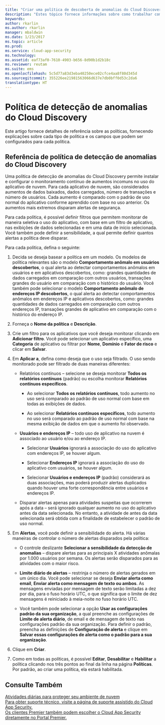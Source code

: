 ```yaml
---
title: "Criar uma política de descoberta de anomalias do Cloud Discovery no Cloud App Security | Microsoft Docs"
description: "Estes tópico fornece informações sobre como trabalhar com as políticas de detecção de anomalias do Cloud Discovery."
keywords: 
author: rkarlin
ms.author: rkarlin
manager: mbaldwin
ms.date: 1/23/2017
ms.topic: article
ms.prod: 
ms.service: cloud-app-security
ms.technology: 
ms.assetid: eaf73af0-7610-4903-b656-8d90b1d2b18c
ms.reviewer: reutam
ms.suite: ems
ms.openlocfilehash: 5c5d77a83d3eba40250ece02cfce4aa8f80d345d
ms.sourcegitcommit: 355226ee21981563066d637e7db0bff0d53c2da6
translationtype: HT
---
```

# <a name="cloud-discovery-anomaly-detection-policy"></a>Política de detecção de anomalias do Cloud Discovery
Este artigo fornece detalhes de referência sobre as políticas, fornecendo explicações sobre cada tipo de política e os campos que podem ser configurados para cada política.  
  
## <a name="cloud-discovery-anomaly-detection-policy-reference"></a>Referência de política de detecção de anomalias do Cloud Discovery  
Uma política de detecção de anomalias do Cloud Discovery permite instalar e configurar o monitoramento contínuo de aumentos incomuns no uso do aplicativo de nuvem. Para cada aplicativo de nuvem, são considerados aumentos de dados baixados, dados carregados, número de transações e número de usuários. Cada aumento é comparado com o padrão de uso normal do aplicativo conforme aprendido com base no uso anterior. Os aumentos mais extremos disparam alertas de segurança.  
  
Para cada política, é possível definir filtros que permitem monitorar de maneira seletiva o uso do aplicativo, com base em um filtro de aplicativo, nas exibições de dados selecionadas e em uma data de início selecionada. Você também pode definir a sensibilidade, a qual permite definir quantos alertas a política deve disparar.  

Para cada política, defina o seguinte:

1. Decida se deseja basear a política em um modelo. Os modelos de política relevantes são o modelo **Comportamento anômalo em usuários descobertos**, o qual alerta ao detectar comportamentos anômalos em usuários e em aplicativos descobertos, como: grandes quantidades de dados carregados em comparação com outros usuários, transações grandes do usuário em comparação com o histórico do usuário. Você também pode selecionar o modelo **Comportamento anômalo de endereços IP descobertos**, o qual alerta ao detectar comportamentos anômalos em endereços IP e aplicativos descobertos, como: grandes quantidades de dados carregados em comparação com outros endereços IP, transações grandes de aplicativo em comparação com o histórico do endereço IP. 
 
2. Forneça o **Nome da política** e **Descrição**.  

3. Crie um filtro para os aplicativos que você deseja monitorar clicando em **Adicionar filtro**. Você pode selecionar um aplicativo específico, uma **Categoria** de aplicativo ou filtrar por **Nome**, **Domínio** e **Fator de risco** e clicar em **Salvar**.

4. Em **Aplicar a**, defina como deseja que o uso seja filtrado. O uso sendo monitorado pode ser filtrado de duas maneiras diferentes:  
  
    -   Relatórios contínuos – selecione se deseja monitorar **Todos os relatórios contínuos** (padrão) ou escolha monitorar **Relatórios contínuos específicos**.  
  
        -   Ao selecionar **Todos os relatórios contínuos**, todo aumento no uso será comparado ao padrão de uso normal com base em todas as exibições de dados.  
  
        -   Ao selecionar **Relatórios contínuos específicos**, todo aumento no uso será comparado ao padrão de uso normal com base na mesma exibição de dados em que o aumento foi observado.  
  
    -   **Usuários e endereços IP** – todo uso de aplicativo na nuvem é associado ao usuário e/ou ao endereço IP.  
  
        -   Selecionar **Usuários** ignorará a associação do uso do aplicativo com endereços IP, se houver algum.  
  
        -   Selecionar **Endereços IP** ignorará a associação do uso do aplicativo com usuários, se houver algum.  
  
        -   Selecionar **Usuários e endereços IP** (padrão) considerará as duas associações, mas poderá produzir alertas duplicados quando houver uma forte correspondência entre usuários e endereços IP.
    -   Disparar alertas apenas para atividades suspeitas que ocorrerem após a data – será ignorado qualquer aumento no uso do aplicativo antes da data selecionada. No entanto, a atividade de antes da data selecionada será obtida com a finalidade de estabelecer o padrão de uso normal.  
  
5. Em **Alertas**, você pode definir a sensibilidade do alerta. Há várias maneiras de controlar o número de alertas disparados pela política:  
  
    -   O controle deslizante **Selecionar a sensibilidade da detecção de anomalias** – dispare alertas para as principais X atividades anômalas por 1.000 usuários por semana. Os alertas serão disparados para as atividades com o maior risco.  
  
    -   **Limite diário de alertas** – restrinja o número de alertas gerados em um único dia. Você pode selecionar se deseja **Enviar alerta como email**, **Enviar alerta como mensagem de texto ou ambos**. As mensagens enviadas por mensagem de texto serão limitadas a dez por dia, para o fuso horário UTC, o que significa que o limite de dez mensagens é reiniciado à meia-noite no fuso horário UTC.

    - Você também pode selecionar a opção **Usar as configurações padrão da sua organização**, a qual preenche as configurações de **Limite de alerta diário**, de email e de mensagem de texto nas configurações padrão da sua organização. Para definir o padrão, preencha as definições de **Configuração de alerta** e clique em **Salvar essas configurações de alerta como o padrão para a sua organização**.

6. Clique em **Criar**.

7. Como em todas as políticas, é possível **Editar**, **Desabilitar** e **Habilitar** a política clicando nos três pontos ao final da linha na página **Políticas**. Por padrão, ao criar uma política, ela estará habilitada.

## <a name="see-also"></a>Consulte Também  
[Atividades diárias para proteger seu ambiente de nuvem](daily-activities-to-protect-your-cloud-environment.md)   
[Para obter suporte técnico, visite a página de suporte assistido do Cloud App Security.](http://support.microsoft.com/oas/default.aspx?prid=16031)   
[Os clientes Premier também podem escolher o Cloud App Security diretamente no Portal Premier.](https://premier.microsoft.com/)  
  
  